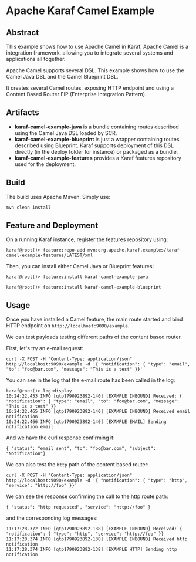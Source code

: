 <!--
    Licensed to the Apache Software Foundation (ASF) under one
    or more contributor license agreements.  See the NOTICE file
    distributed with this work for additional information
    regarding copyright ownership.  The ASF licenses this file
    to you under the Apache License, Version 2.0 (the
    "License"); you may not use this file except in compliance
    with the License.  You may obtain a copy of the License at

      http://www.apache.org/licenses/LICENSE-2.0

    Unless required by applicable law or agreed to in writing,
    software distributed under the License is distributed on an
    "AS IS" BASIS, WITHOUT WARRANTIES OR CONDITIONS OF ANY
    KIND, either express or implied.  See the License for the
    specific language governing permissions and limitations
    under the License.
-->

# Apache Karaf Camel Example

## Abstract

This example shows how to use Apache Camel in Karaf. Apache Camel is a integration framework, allowing you to integrate several systems and applications all together.

Apache Camel supports several DSL. This example shows how to use the Camel Java DSL and the Camel Blueprint DSL.

It creates several Camel routes, exposing HTTP endpoint and using a Content Based Router EIP (Enterprise Integration Pattern).

## Artifacts

* **karaf-camel-example-java** is a bundle containing routes described using the Camel Java DSL loaded by SCR.
* **karaf-camel-example-blueprint** is just a wrapper containing routes described using Blueprint. Karaf supports deployment of this DSL directly (in the deploy folder for instance) or packaged as a bundle.
* **karaf-camel-example-features** provides a Karaf features repository used for the deployment.

## Build

The build uses Apache Maven. Simply use:

```
mvn clean install
```

## Feature and Deployment

On a running Karaf instance, register the features repository using:

```
karaf@root()> feature:repo-add mvn:org.apache.karaf.examples/karaf-camel-example-features/LATEST/xml
```

Then, you can install either Camel Java or Blueprint features:

```
karaf@root()> feature:install karaf-camel-example-java
```

```
karaf@root()> feature:install karaf-camel-example-blueprint
```

## Usage

Once you have installed a Camel feature, the main route started and bind HTTP endpoint on `http://localhost:9090/example`.

We can test payloads testing different paths of the content based router.

First, let's try an e-mail request:

```
curl -X POST -H "Content-Type: application/json" http://localhost:9090/example -d '{ "notification": { "type": "email", "to": "foo@bar.com", "message": "This is a test" }}'
```

You can see in the log that the e-mail route has been called in the log:

```
karaf@root()> log:display
10:24:22.453 INFO [qtp1790923892-140] [EXAMPLE INBOUND] Received: { "notification": { "type": "email", "to": "foo@bar.com", "message": "This is a test" }}
10:24:22.465 INFO [qtp1790923892-140] [EXAMPLE INBOUND] Received email notification
10:24:22.466 INFO [qtp1790923892-140] [EXAMPLE EMAIL] Sending notification email
```

And we have the curl response confirming it:

```
{ "status": "email sent", "to": "foo@bar.com", "subject": "Notification"}
```

We can also test the `http` path of the content based router:

```
curl -X POST -H "Content-Type: application/json" http://localhost:9090/example -d '{ "notification": { "type": "http", "service": "http://foo" }}'
```

We can see the response confirming the call to the http route path:

```
{ "status": "http requested", "service": "http://foo" }
```

and the corresponding log messages:

```
11:17:28.372 INFO [qtp1790923892-138] [EXAMPLE INBOUND] Received: { "notification": { "type": "http", "service": "http://foo" }}
11:17:28.374 INFO [qtp1790923892-138] [EXAMPLE INBOUND] Received http notification
11:17:28.374 INFO [qtp1790923892-138] [EXAMPLE HTTP] Sending http notification
```